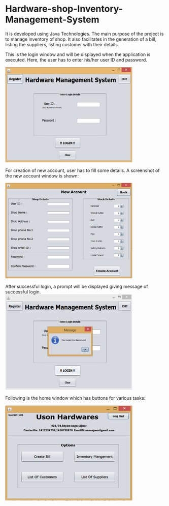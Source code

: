 # Hardware-shop-Inventory-Management-System

It is developed using Java Technologies. The main purpose of the project is to manage inventory of shop. It also facilitates in the generation of a bill, listing the suppliers, listing customer with their details.

This is the login window and will be displayed when the application is executed. Here, the user has to enter his/her user ID and password.

<img src="/Screenshots/Login_window.PNG" alt="Login Window" width="400" height="300"/> 

For creation of new account, user has to fill some details. A screenshot of the new account window is shown:

<img src="/Screenshots/new_account_window.PNG" alt="New Account" width="400" height="300"/>

After successful login, a prompt will be displayed giving message of successful login.
<img src="/Screenshots/successful_login.PNG" alt="Successful Login" width="400" height="300"/>

Following is the home window which has buttons for various tasks:

<img src="/Screenshots/home_window.PNG" alt="Home Window" width="400" height="300"/>
